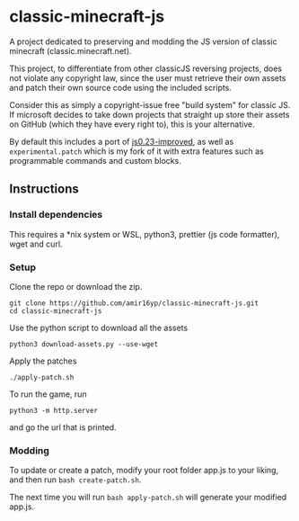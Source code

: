 # classic-minecraft-js

A project dedicated to preserving and modding the JS version of classic minecraft (classic.minecraft.net).

This project, to differentiate from other classicJS reversing projects, does not violate any copyright law, since the user must retrieve their own assets and patch their own source code using the included scripts.

Consider this as simply a copyright-issue free "build system" for classic JS. If microsoft decides to take down projects that straight up store their assets on GitHub (which they have every right to), this is your alternative.

By default this includes a port of [js0.23-improved](https://github.com/RobinBoers/js0.23-improved), as well as `experimental.patch` which is my fork of it with extra features such as programmable commands and custom blocks.

## Instructions

### Install dependencies

This requires a *nix system or WSL, python3, prettier (js code formatter), wget and curl.<br/>

### Setup

Clone the repo or download the zip.

```shell
git clone https://github.com/amir16yp/classic-minecraft-js.git
cd classic-minecraft-js
```

Use the python script to download all the assets

```shell
python3 download-assets.py --use-wget
```

Apply the patches  

```shell
./apply-patch.sh
```

To run the game, run

````shell
python3 -m http.server
````

and go the url that is printed.

### Modding

To update or create a patch, modify your root folder app.js to your liking, and then run `bash create-patch.sh`.

The next time you will run `bash apply-patch.sh` will generate your modified app.js.
